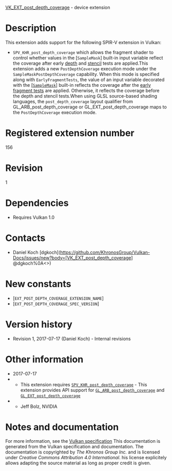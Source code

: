 [VK_EXT_post_depth_coverage](https://www.khronos.org/registry/vulkan/specs/1.3-extensions/man/html/VK_EXT_post_depth_coverage.html) - device extension

# Description
This extension adds support for the following SPIR-V extension in Vulkan:
- `SPV_KHR_post_depth_coverage`
which allows the fragment shader to control whether values in the
[`SampleMask`] built-in input variable reflect the coverage after early
[depth](https://www.khronos.org/registry/vulkan/specs/1.3-extensions/html/vkspec.html#fragops-depth) and [stencil](https://www.khronos.org/registry/vulkan/specs/1.3-extensions/html/vkspec.html#fragops-stencil) tests are applied.This extension adds a new `PostDepthCoverage` execution mode under the
`SampleMaskPostDepthCoverage` capability.
When this mode is specified along with `EarlyFragmentTests`, the value of
an input variable decorated with the
[[`SampleMask`]](https://www.khronos.org/registry/vulkan/specs/1.3-extensions/html/vkspec.html#interfaces-builtin-variables-samplemask) built-in
reflects the coverage after the [early fragment
tests](https://www.khronos.org/registry/vulkan/specs/1.3-extensions/html/vkspec.html#shaders-fragment-earlytest) are applied.
Otherwise, it reflects the coverage before the depth and stencil tests.When using GLSL source-based shading languages, the `post_depth_coverage`
layout qualifier from GL_ARB_post_depth_coverage or
GL_EXT_post_depth_coverage maps to the `PostDepthCoverage` execution
mode.

# Registered extension number
156

# Revision
1

# Dependencies
- Requires Vulkan 1.0

# Contacts
- Daniel Koch [dgkoch](https://github.com/KhronosGroup/Vulkan-Docs/issues/new?body=[VK_EXT_post_depth_coverage] @dgkoch%0A<<Here describe the issue or question you have about the VK_EXT_post_depth_coverage extension>>)

# New constants
- [`EXT_POST_DEPTH_COVERAGE_EXTENSION_NAME`]
- [`EXT_POST_DEPTH_COVERAGE_SPEC_VERSION`]

# Version history
- Revision 1, 2017-07-17 (Daniel Koch)  - Internal revisions

# Other information
* 2017-07-17
*   - This extension requires [`SPV_KHR_post_depth_coverage`](https://htmlpreview.github.io/?https://github.com/KhronosGroup/SPIRV-Registry/blob/master/extensions/KHR/SPV_KHR_post_depth_coverage.html)  - This extension provides API support for [`GL_ARB_post_depth_coverage`](https://www.khronos.org/registry/OpenGL/extensions/ARB/ARB_post_depth_coverage.txt) and [`GL_EXT_post_depth_coverage`](https://www.khronos.org/registry/OpenGL/extensions/EXT/EXT_post_depth_coverage.txt) 
*   - Jeff Bolz, NVIDIA
# Notes and documentation
For more information, see the [Vulkan specification](https://www.khronos.org/registry/vulkan/specs/1.3-extensions/html/vkspec.html)
This documentation is generated from the Vulkan specification and documentation.
The documentation is copyrighted by *The Khronos Group Inc.* and is licensed under *Creative Commons Attribution 4.0 International*.
his license explicitely allows adapting the source material as long as proper credit is given.
        